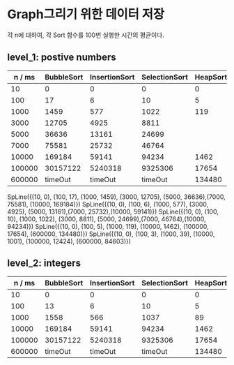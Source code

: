 # Graph그리기 위한 데이터 저장

각 n에 대하여, 각 Sort 함수를 100번 실행한 시간의 평균이다.

## level_1: postive numbers

| n / ms | BubbleSort | InsertionSort | SelectionSort | HeapSort | QuickSort |
| ------ | ---------- | ------------- | ------------- | -------- | --------- |
| 10     | 0          | 0             | 0             | 0        | 0         |
| 100    | 17         | 6             | 10            | 5        | 3         |
| 1000   | 1459       | 577           | 1022          | 119      | 39        |
| 3000   | 12705      | 4925          | 8811          |          |           |
| 5000   | 36636      | 13161         | 24699         |          |           |
| 7000   | 75581      | 25732         | 46764         |          |           |
| 10000  | 169184     | 59141         | 94234         | 1462     | 1001      |
| 100000 | 30157122   | 5240318       | 9325306       | 17654    | 12424     |
| 600000 | timeOut    | timeOut       | timeOut       | 134480   | 84603     |

SpLine({(10, 0), (100, 17), (1000, 1459), (3000, 12705), (5000, 36636),(7000, 75581), (10000, 169184)})
SpLine({(10, 0), (100, 6), (1000, 577), (3000, 4925), (5000, 13161),(7000, 25732),(10000, 59141)})
SpLine({(10, 0), (100, 10), (1000, 1022), (3000, 8811), (5000, 24699),(7000, 46764),(10000, 94234)})
SpLine({(10, 0), (100, 5), (1000, 119), (10000, 1462), (100000, 17654), (600000, 134480)})
SpLine({(10, 0), (100, 3), (1000, 39), (10000, 1001), (100000, 12424), (600000, 84603)})

## level_2: integers

| n / ms | BubbleSort | InsertionSort | SelectionSort | HeapSort | QuickSort |
| ------ | ---------- | ------------- | ------------- | -------- | --------- |
| 10     | 0          | 0             | 0             | 0        | 0         |
| 100    | 13         | 6             | 10            | 5        | 3         |
| 1000   | 1558       | 566           | 1037          | 89       | 38        |
| 10000  | 169184     | 59141         | 94234         | 1462     | 1001      |
| 100000 | 30157122   | 5240318       | 9325306       | 17654    | 12424     |
| 600000 | timeOut    | timeOut       | timeOut       | 134480   | 84603     |
